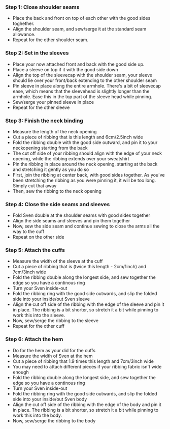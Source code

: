### Step 1: Close shoulder seams

- Place the back and front on top of each other with the good sides toghether.
- Align the shoulder seam, and sew/serge it at the standard seam allowance.
- Repeat for the other shoulder seam.

### Step 2: Set in the sleeves

- Place your now attached front and back with the good side up.
- Place a sleeve on top if it with the good side down
- Align the top of the sleevecap with the shoulder seam, your sleeve should lie over your front/back extending to the other shoulder seam
- Pin sleeve in place along the entire armhole. There's a bit of sleevecap ease, which means that the sleevehead is slightly longer than the armhole. Ease this in the top part of the sleeve head while pinning.
- Sew/serge your pinned sleeve in place
- Repeat for the other sleeve

### Step 3: Finish the neck binding

- Measure the length of the neck opening
- Cut a piece of ribbing that is this length and 6cm/2.5inch wide
- Fold the ribbing double with the good side outward, and pin it to your neckopening starting from the back
- The cut off side of your ribbing should align with the edge of your neck opening, while the ribbing extends over your sweatshirt
- Pin the ribbing in place around the neck opening, starting at the back and stretching it gently as you do so
- First, join the ribbing at center back, with good sides together. As you've been stretching the ribbing as you were pinning it, it will be too long. Simply cut that away
- Then, sew the ribbing to the neck opening

### Step 4: Close the side seams and sleeves

- Fold Sven double at the shoulder seams with good sides together
- Align the side seams and sleeves and pin them together
- Now, sew the side seam and continue sewing to close the arms all the way to the cuff
- Repeat on the other side

### Step 5: Attach the cuffs

- Measure the width of the sleeve at the cuff
- Cut a piece of ribbing that is (twice this length - 2cm/1inch) and 7cm/3inch wide
- Fold the ribbing double along the longest side, and sew together the edge so you have a continous ring
- Turn your Sven inside-out
- Fold the ribbing ring with the good side outwards, and slip the folded side into your inside/out Sven sleeve
- Align the cut off side of the ribbing with the edge of the sleeve and pin it in place. The ribbing is a bit shorter, so stretch it a bit while pinning to work this into the sleeve.
- Now, sew/serge the ribbing to the sleeve
- Repeat for the other cuff

### Step 6: Attach the hem

- Do for the hem as your did for the cuffs
- Measure the width of Sven at the hem
- Cut a piece of ribbing that 1.9 times this length and 7cm/3inch wide
- You may need to attach different pieces if your ribbing fabric isn't wide enough
- Fold the ribbing double along the longest side, and sew together the edge so you have a continous ring
- Turn your Sven inside-out
- Fold the ribbing ring with the good side outwards, and slip the folded side into your inside/out Sven body
- Align the cut off side of the ribbing with the edge of the body and pin it in place. The ribbing is a bit shorter, so stretch it a bit while pinning to work this into the body.
- Now, sew/serge the ribbing to the body
